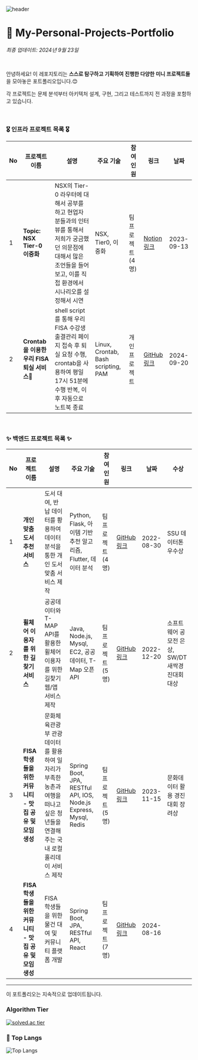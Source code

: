 ![header](https://capsule-render.vercel.app/api?type=waving&color=00ACEE&height=300&section=header&text=HyeonWooPark&fontSize=70&fontColor=FFFFFF&animation=fadeIn&fontAlignY=38&descAlignY=55&descAlign=80)


# 🤔 My-Personal-Projects-Portfolio

*최종 업데이트: 2024년 9월 23일*

<br>

안녕하세요! 이 레포지토리는 **스스로 탐구하고 기획하여 진행한 다양한 미니 프로젝트들**을 모아놓은 포트폴리오입니다.😊 <br>

각 프로젝트는 문제 분석부터 아키텍처 설계, 구현, 그리고 테스트까지 전 과정을 포함하고 있습니다. 

<br>

### 🎖️ 인프라 프로젝트 목록 🎖️

| No | 프로젝트 이름 | 설명 | 주요 기술 | 참여<br> 인원 | 링크 | 날짜 |
|----|---------------|----------|-----------|----------|------|------|
| 1  | **Topic: NSX Tier-0 이중화** | NSX의 Tier-0 라우터에 대해서 공부를 하고 현업자 분들과의 인터뷰를 통해서 저희가 궁금했던 의문점에 대해서 많은 조언들을 들어보고, 이를 직접 환경에서 시나리오를 설정해서 시연 | NSX, Tier0, 이중화 | 팀 프로젝트 (4명) | [Notion 링크](https://www.notion.so/FISA-1-2a56edb233994f83a78e0eba881c5276?pvs=4) | 2023-09-13 |
| 2  | **Crontab을 이용한 우리 FISA 퇴실 서비스🎨** | shell script를 통해 우리 FISA 수강생 출결관리 페이지 접속 후 퇴실 요청 수행, crontab을 사용하여 평일 17시 51분에 수행 반복, 이후 자동으로 노트북 종료 | Linux, Crontab, Bash scripting, PAM | 개인 프로젝트 | [GitHub 링크](https://github.com/smartcow99/crontab/tree/main) | 2024-09-20 |

<br>

### ✨ 백엔드 프로젝트 목록 ✨

| No | 프로젝트 이름 | 설명 | 주요 기술 | 참여<br> 인원 | 링크 | 날짜 | 수상 |
|----|---------------|----------|-----------|------------|--------|--------|-------|
| 1  | **개인 맞춤 도서 추천 서비스** | 도서 대여, 반납 데이터를 황용하여 데이터 분석을 통한 개인 도서 맞춤 서비스 제작 | Python, Flask, 아이템 기반 추천 알고리즘, Flutter, 데이터 분석 | 팀 프로젝트 (4명) | [GitHub 링크](https://github.com/smartcow99/IEEE) | 2022-08-30 | SSU 데이터톤 우수상 |
| 2  | **휠체어 이용자를 위한 길 찾기 서비스** | 공공데이터와 T-MAP API를 활용한 휠체어 이용자를 위한 길찾기 웹/앱 서비스 제작 | Java, Node.js, Mysql, EC2, 공공데이터, T-Map 오픈 API | 팀 프로젝트 (5명) | [GitHub 링크](https://github.com/smartcow99/wheel-safe) | 2022-12-20 | 소프트웨어 공모전 은상, SW/DT 새싹경진대회 대상 |
| 3  | **FISA 학생들을 위한 커뮤니티 - 맛집 공유 및 모임 생성** | 문화체육관광부 관광 데이터를 활용하여 일자리가 부족한 농촌과 여행을 떠나고 싶은 청년들을 연결해주는 국내 로컬 홀리데이 서비스 제작 | Spring Boot, JPA, RESTful API, IOS, Node.js Express, Mysql, Redis | 팀 프로젝트 (5명) | [GitHub 링크](https://github.com/LocalHoliday/LocalHoliday-Server) | 2023-11-15 | 문화데이터 활용 경진대회 장려상 |
| 4  | **FISA 학생들을 위한 커뮤니티 - 맛집 공유 및 모임 생성** | FISA 학생들을 위한 물건 대여 및 커뮤니티 플랫폼 개발 | Spring Boot, JPA, RESTful API, React | 팀 프로젝트 (7명) | [GitHub 링크](https://github.com/yuwankang/FISA-Land) | 2024-08-16 | |

---

이 포트폴리오는 지속적으로 업데이트됩니다.

### Algorithm Tier
[![solved.ac tier](http://mazassumnida.wtf/api/v2/generate_badge?boj=smacow)](https://solved.ac/smacow)

### 🚌 Top Langs
![Top Langs](https://github-readme-stats.vercel.app/api/top-langs/?username=smartcow99&layout=donut)

